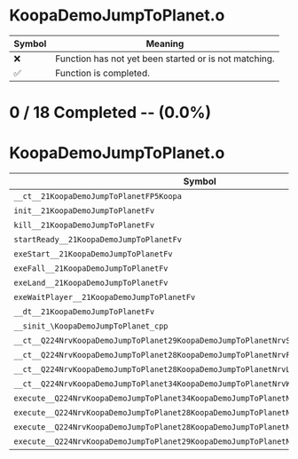 # KoopaDemoJumpToPlanet.o
| Symbol | Meaning 
| ------------- | ------------- 
| :x: | Function has not yet been started or is not matching. 
| :white_check_mark: | Function is completed. 


# 0 / 18 Completed -- (0.0%)
# KoopaDemoJumpToPlanet.o
| Symbol | Decompiled? |
| ------------- | ------------- |
| `__ct__21KoopaDemoJumpToPlanetFP5Koopa` | :x: |
| `init__21KoopaDemoJumpToPlanetFv` | :x: |
| `kill__21KoopaDemoJumpToPlanetFv` | :x: |
| `startReady__21KoopaDemoJumpToPlanetFv` | :x: |
| `exeStart__21KoopaDemoJumpToPlanetFv` | :x: |
| `exeFall__21KoopaDemoJumpToPlanetFv` | :x: |
| `exeLand__21KoopaDemoJumpToPlanetFv` | :x: |
| `exeWaitPlayer__21KoopaDemoJumpToPlanetFv` | :x: |
| `__dt__21KoopaDemoJumpToPlanetFv` | :x: |
| `__sinit_\KoopaDemoJumpToPlanet_cpp` | :x: |
| `__ct__Q224NrvKoopaDemoJumpToPlanet29KoopaDemoJumpToPlanetNrvStartFv` | :x: |
| `__ct__Q224NrvKoopaDemoJumpToPlanet28KoopaDemoJumpToPlanetNrvFallFv` | :x: |
| `__ct__Q224NrvKoopaDemoJumpToPlanet28KoopaDemoJumpToPlanetNrvLandFv` | :x: |
| `__ct__Q224NrvKoopaDemoJumpToPlanet34KoopaDemoJumpToPlanetNrvWaitPlayerFv` | :x: |
| `execute__Q224NrvKoopaDemoJumpToPlanet34KoopaDemoJumpToPlanetNrvWaitPlayerCFP5Spine` | :x: |
| `execute__Q224NrvKoopaDemoJumpToPlanet28KoopaDemoJumpToPlanetNrvLandCFP5Spine` | :x: |
| `execute__Q224NrvKoopaDemoJumpToPlanet28KoopaDemoJumpToPlanetNrvFallCFP5Spine` | :x: |
| `execute__Q224NrvKoopaDemoJumpToPlanet29KoopaDemoJumpToPlanetNrvStartCFP5Spine` | :x: |
